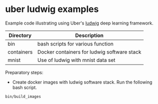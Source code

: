# uber ludwig examples

Example code illustrating using Uber's [ludwig](https://uber.github.io/ludwig/) deep learning framework.

|Directory|Description|
|---------|-----------|
|bin|bash scripts for various function|
|containers|Docker containers for ludwig software stack|
|mnist|Use of ludwig with mnist data set|

Preparatory steps:

* Create docker images with ludwig software stack.  Run the following bash script.
```
bin/build_images
```